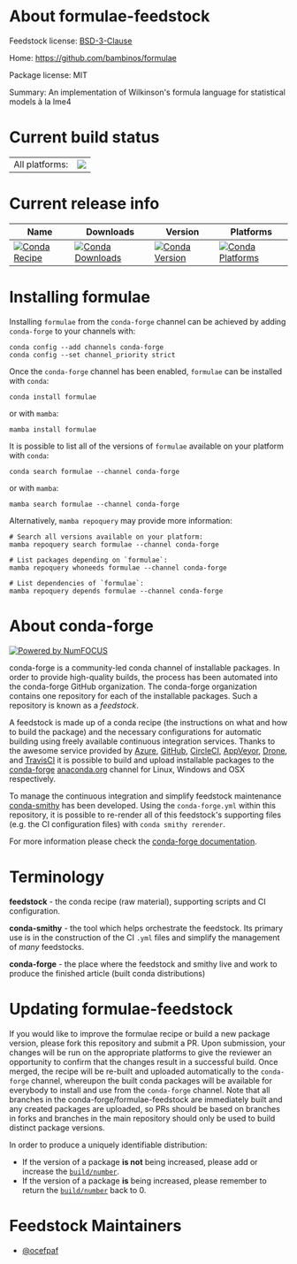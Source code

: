 About formulae-feedstock
========================

Feedstock license: [BSD-3-Clause](https://github.com/conda-forge/formulae-feedstock/blob/main/LICENSE.txt)

Home: https://github.com/bambinos/formulae

Package license: MIT

Summary: An implementation of Wilkinson's formula language for statistical models à la lme4

Current build status
====================


<table><tr><td>All platforms:</td>
    <td>
      <a href="https://dev.azure.com/conda-forge/feedstock-builds/_build/latest?definitionId=12165&branchName=main">
        <img src="https://dev.azure.com/conda-forge/feedstock-builds/_apis/build/status/formulae-feedstock?branchName=main">
      </a>
    </td>
  </tr>
</table>

Current release info
====================

| Name | Downloads | Version | Platforms |
| --- | --- | --- | --- |
| [![Conda Recipe](https://img.shields.io/badge/recipe-formulae-green.svg)](https://anaconda.org/conda-forge/formulae) | [![Conda Downloads](https://img.shields.io/conda/dn/conda-forge/formulae.svg)](https://anaconda.org/conda-forge/formulae) | [![Conda Version](https://img.shields.io/conda/vn/conda-forge/formulae.svg)](https://anaconda.org/conda-forge/formulae) | [![Conda Platforms](https://img.shields.io/conda/pn/conda-forge/formulae.svg)](https://anaconda.org/conda-forge/formulae) |

Installing formulae
===================

Installing `formulae` from the `conda-forge` channel can be achieved by adding `conda-forge` to your channels with:

```
conda config --add channels conda-forge
conda config --set channel_priority strict
```

Once the `conda-forge` channel has been enabled, `formulae` can be installed with `conda`:

```
conda install formulae
```

or with `mamba`:

```
mamba install formulae
```

It is possible to list all of the versions of `formulae` available on your platform with `conda`:

```
conda search formulae --channel conda-forge
```

or with `mamba`:

```
mamba search formulae --channel conda-forge
```

Alternatively, `mamba repoquery` may provide more information:

```
# Search all versions available on your platform:
mamba repoquery search formulae --channel conda-forge

# List packages depending on `formulae`:
mamba repoquery whoneeds formulae --channel conda-forge

# List dependencies of `formulae`:
mamba repoquery depends formulae --channel conda-forge
```


About conda-forge
=================

[![Powered by
NumFOCUS](https://img.shields.io/badge/powered%20by-NumFOCUS-orange.svg?style=flat&colorA=E1523D&colorB=007D8A)](https://numfocus.org)

conda-forge is a community-led conda channel of installable packages.
In order to provide high-quality builds, the process has been automated into the
conda-forge GitHub organization. The conda-forge organization contains one repository
for each of the installable packages. Such a repository is known as a *feedstock*.

A feedstock is made up of a conda recipe (the instructions on what and how to build
the package) and the necessary configurations for automatic building using freely
available continuous integration services. Thanks to the awesome service provided by
[Azure](https://azure.microsoft.com/en-us/services/devops/), [GitHub](https://github.com/),
[CircleCI](https://circleci.com/), [AppVeyor](https://www.appveyor.com/),
[Drone](https://cloud.drone.io/welcome), and [TravisCI](https://travis-ci.com/)
it is possible to build and upload installable packages to the
[conda-forge](https://anaconda.org/conda-forge) [anaconda.org](https://anaconda.org/)
channel for Linux, Windows and OSX respectively.

To manage the continuous integration and simplify feedstock maintenance
[conda-smithy](https://github.com/conda-forge/conda-smithy) has been developed.
Using the ``conda-forge.yml`` within this repository, it is possible to re-render all of
this feedstock's supporting files (e.g. the CI configuration files) with ``conda smithy rerender``.

For more information please check the [conda-forge documentation](https://conda-forge.org/docs/).

Terminology
===========

**feedstock** - the conda recipe (raw material), supporting scripts and CI configuration.

**conda-smithy** - the tool which helps orchestrate the feedstock.
                   Its primary use is in the construction of the CI ``.yml`` files
                   and simplify the management of *many* feedstocks.

**conda-forge** - the place where the feedstock and smithy live and work to
                  produce the finished article (built conda distributions)


Updating formulae-feedstock
===========================

If you would like to improve the formulae recipe or build a new
package version, please fork this repository and submit a PR. Upon submission,
your changes will be run on the appropriate platforms to give the reviewer an
opportunity to confirm that the changes result in a successful build. Once
merged, the recipe will be re-built and uploaded automatically to the
`conda-forge` channel, whereupon the built conda packages will be available for
everybody to install and use from the `conda-forge` channel.
Note that all branches in the conda-forge/formulae-feedstock are
immediately built and any created packages are uploaded, so PRs should be based
on branches in forks and branches in the main repository should only be used to
build distinct package versions.

In order to produce a uniquely identifiable distribution:
 * If the version of a package **is not** being increased, please add or increase
   the [``build/number``](https://docs.conda.io/projects/conda-build/en/latest/resources/define-metadata.html#build-number-and-string).
 * If the version of a package **is** being increased, please remember to return
   the [``build/number``](https://docs.conda.io/projects/conda-build/en/latest/resources/define-metadata.html#build-number-and-string)
   back to 0.

Feedstock Maintainers
=====================

* [@ocefpaf](https://github.com/ocefpaf/)

